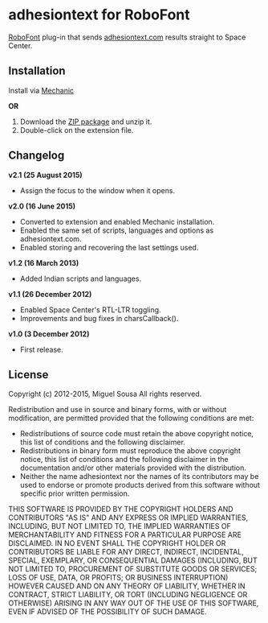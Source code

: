 adhesiontext for RoboFont
=========================
[RoboFont](http://www.robofont.com/) plug-in that sends [adhesiontext.com](http://adhesiontext.com/) results straight to Space Center.

Installation
-----
Install via [Mechanic](http://www.robofontmechanic.com/)

**OR**

1. Download the [ZIP package](https://github.com/forcebold/adhesiontext-for-robofont/archive/master.zip) and unzip it.
2. Double-click on the extension file.

Changelog
-----
**v2.1 (25 August 2015)**
- Assign the focus to the window when it opens.

**v2.0 (16 June 2015)**
- Converted to extension and enabled Mechanic installation.
- Enabled the same set of scripts, languages and options as adhesiontext.com.
- Enabled storing and recovering the last settings used.

**v1.2 (16 March 2013)**
- Added Indian scripts and languages.

**v1.1 (26 December 2012)**
- Enabled Space Center's RTL-LTR toggling.
- Improvements and bug fixes in charsCallback().

**v1.0 (3 December 2012)**
- First release.

License
-----
Copyright (c) 2012-2015, Miguel Sousa
All rights reserved.

Redistribution and use in source and binary forms, with or without modification, are
permitted provided that the following conditions are met:

* Redistributions of source code must retain the above copyright notice, this list of
  conditions and the following disclaimer.
* Redistributions in binary form must reproduce the above copyright notice, this list of
  conditions and the following disclaimer in the documentation and/or other materials
  provided with the distribution.
* Neither the name adhesiontext nor the names of its contributors may be used to endorse
  or promote products derived from this software without specific prior written permission.

THIS SOFTWARE IS PROVIDED BY THE COPYRIGHT HOLDERS AND CONTRIBUTORS "AS IS" AND ANY
EXPRESS OR IMPLIED WARRANTIES, INCLUDING, BUT NOT LIMITED TO, THE IMPLIED WARRANTIES OF
MERCHANTABILITY AND FITNESS FOR A PARTICULAR PURPOSE ARE DISCLAIMED. IN NO EVENT SHALL THE
COPYRIGHT HOLDER OR CONTRIBUTORS BE LIABLE FOR ANY DIRECT, INDIRECT, INCIDENTAL, SPECIAL,
EXEMPLARY, OR CONSEQUENTIAL DAMAGES (INCLUDING, BUT NOT LIMITED TO, PROCUREMENT OF
SUBSTITUTE GOODS OR SERVICES; LOSS OF USE, DATA, OR PROFITS; OR BUSINESS INTERRUPTION)
HOWEVER CAUSED AND ON ANY THEORY OF LIABILITY, WHETHER IN CONTRACT, STRICT LIABILITY, OR
TORT (INCLUDING NEGLIGENCE OR OTHERWISE) ARISING IN ANY WAY OUT OF THE USE OF THIS
SOFTWARE, EVEN IF ADVISED OF THE POSSIBILITY OF SUCH DAMAGE.
